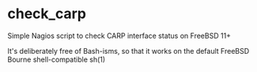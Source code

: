 # check_carp
Simple Nagios script to check CARP interface status on FreeBSD 11+

It's deliberately free of Bash-isms, so that it works on the default 
FreeBSD Bourne shell-compatible sh(1)
